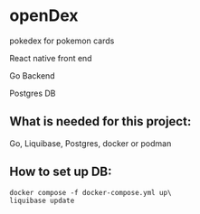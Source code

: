 # openDex
pokedex for pokemon cards

React native front end

Go Backend

Postgres DB

What is needed for this project:
--------------------------------
Go, Liquibase, Postgres, docker or podman

How to set up DB:
---------------------------------
    docker compose -f docker-compose.yml up\
    liquibase update